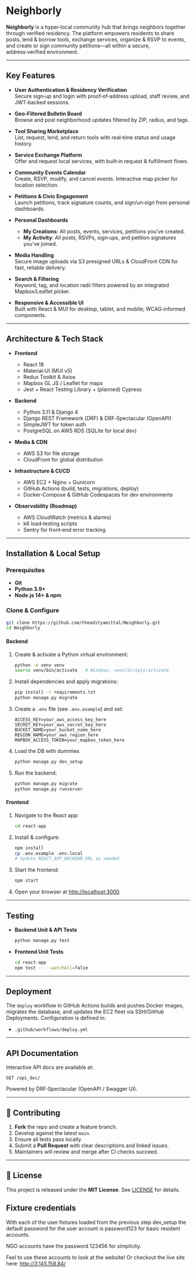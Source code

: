 # Neighborly

**Neighborly** is a hyper‑local community hub that brings neighbors together through verified residency. The platform empowers residents to share posts, lend & borrow tools, exchange services, organize & RSVP to events, and create or sign community petitions—all within a secure, address‑verified environment.

---

## Key Features

- **User Authentication & Residency Verification**  
  Secure sign‑up and login with proof‑of‑address upload, staff review, and JWT‑backed sessions.

- **Geo‑Filtered Bulletin Board**  
  Browse and post neighborhood updates filtered by ZIP, radius, and tags.

- **Tool Sharing Marketplace**  
  List, request, lend, and return tools with real‑time status and usage history.

- **Service Exchange Platform**  
  Offer and request local services, with built‑in request & fulfillment flows.

- **Community Events Calendar**  
  Create, RSVP, modify, and cancel events. Interactive map picker for location selection.

- **Petitions & Civic Engagement**  
  Launch petitions, track signature counts, and sign/un‑sign from personal dashboards.

- **Personal Dashboards**  
  - **My Creations**: All posts, events, services, petitions you’ve created.  
  - **My Activity**: All posts, RSVPs, sign‑ups, and petition signatures you’ve joined.

- **Media Handling**  
  Secure image uploads via S3 presigned URLs & CloudFront CDN for fast, reliable delivery.

- **Search & Filtering**  
  Keyword, tag, and location radii filters powered by an integrated Mapbox/Leaflet picker.

- **Responsive & Accessible UI**  
  Built with React & MUI for desktop, tablet, and mobile; WCAG‑informed components.

---

## Architecture & Tech Stack

- **Frontend**  
  - React 18  
  - Material‑UI (MUI v5)  
  - Redux Toolkit & Axios  
  - Mapbox GL JS / Leaflet for maps  
  - Jest + React Testing Library + (planned) Cypress

- **Backend**  
  - Python 3.11 & Django 4  
  - Django REST Framework (DRF) & DRF‑Spectacular (OpenAPI)  
  - SimpleJWT for token auth  
  - PostgreSQL on AWS RDS (SQLite for local dev)

- **Media & CDN**  
  - AWS S3 for file storage  
  - CloudFront for global distribution

- **Infrastructure & CI/CD**  
  - AWS EC2 + Nginx + Gunicorn  
  - GitHub Actions (build, tests, migrations, deploy)  
  - Docker‑Compose & GitHub Codespaces for dev environments

- **Observability (Roadmap)**  
  - AWS CloudWatch (metrics & alarms)  
  - k6 load‑testing scripts  
  - Sentry for front‑end error tracking

---

## Installation & Local Setup

### Prerequisites

- **Git**  
- **Python 3.9+**  
- **Node.js 14+ & npm**  

### Clone & Configure

```bash
git clone https://github.com/theadityamittal/Neighborly.git
cd Neighborly
````

#### Backend

1. Create & activate a Python virtual environment:

   ```bash
   python -m venv venv
   source venv/bin/activate   # Windows: venv\Scripts\activate
   ```
2. Install dependencies and apply migrations:

   ```bash
   pip install -r requirements.txt
   python manage.py migrate
   ```
3. Create a `.env` file (see `.env.example`) and set:

   ```
   ACCESS_KEY=your_aws_access_key_here
   SECRET_KEY=your_aws_secret_key_here
   BUCKET_NAME=your_bucket_name_here
   REGION_NAME=your_aws_region_here
   MAPBOX_ACCESS_TOKEN=your_mapbox_token_here
   ```
4. Load the DB with dummies
   ```bash
   python manage.py dev_setup
   ```
5. Run the backend:

   ```bash
   python manage.py migrate
   python manage.py runserver
   ```

#### Frontend

1. Navigate to the React app:

   ```bash
   cd react-app
   ```
2. Install & configure:

   ```bash
   npm install
   cp .env.example .env.local
   # Update REACT_APP_BACKEND_URL as needed
   ```
3. Start the frontend:

   ```bash
   npm start
   ```
4. Open your browser at [http://localhost:3000](http://localhost:3000).

---

## Testing

* **Backend Unit & API Tests**

  ```bash
  python manage.py test
  ```
* **Frontend Unit Tests**

  ```bash
  cd react-app
  npm test -- --watchAll=false
  ```

---

## Deployment

The `deploy` workflow in GitHub Actions builds and pushes Docker images, migrates the database, and updates the EC2 fleet via SSH/GitHub Deployments. Configuration is defined in:

* `.github/workflows/deploy.yml`

---

## API Documentation

Interactive API docs are available at:

```
GET /api_doc/
```

Powered by DRF‑Spectacular (OpenAPI / Swagger UI).

---

## 🤝 Contributing

1. **Fork** the repo and create a feature branch.
2. Develop against the latest `main`.
3. Ensure all tests pass locally.
4. Submit a **Pull Request** with clear descriptions and linked issues.
5. Maintainers will review and merge after CI checks succeed.

---

## 📜 License

This project is released under the **MIT License**. See [LICENSE](LICENSE) for details.

## Fixture credentials

With each of the user fixtures loaded from the previous step dev_setup the default password for the user account is password123 for basic resident accounts. 

NGO accounts have the password 123456 for simplicity.

Feel to use these accounts to look at the website! Or checkout the live site here: http://3.145.158.84/
